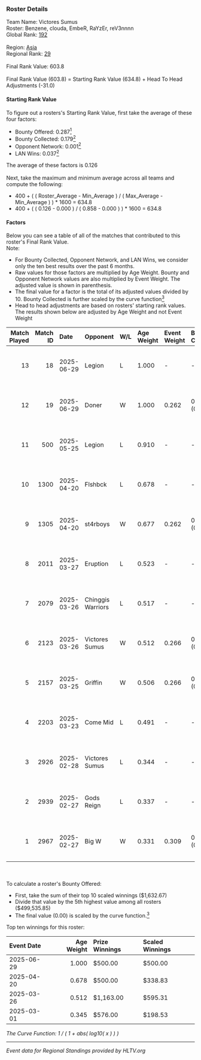 ### Roster Details<br />
Team Name: Victores Sumus<br />
Roster: Benzene, clouda, EmbeR, RaYzEr, reV3nnnn<br />
Global Rank: [192](../../standings_global_2025_07_07.md)<br />
<br />
Region: [Asia]( ../../standings_asia_2025_07_07.md)<br />
Regional Rank: [29]( ../../standings_asia_2025_07_07.md)<br />
<br />
Final Rank Value:  603.8<br />
<br />
Final Rank Value (603.8) = Starting Rank Value (634.8) + Head To Head Adjustments (-31.0)<br />

#### Starting Rank Value<br />
To figure out a rosters's Starting Rank Value, first take the average of these four factors:<br />
- Bounty Offered: 0.287[<sup>1</sup>](#table2)
- Bounty Collected: 0.179[<sup>2</sup>](#table1)
- Opponent Network: 0.001[<sup>2</sup>](#table1)
- LAN Wins: 0.037[<sup>2</sup>](#table1)

The average of these factors is 0.126<br />
<br />
Next, take the maximum and minimum average across all teams and compute the following:<br />
- 400 + ( ( Roster_Average - Min_Average ) / ( Max_Average - Min_Average ) ) * 1600 = 634.8
- 400 + ( ( 0.126 - 0.000 ) / ( 0.858 - 0.000 ) ) * 1600 = 634.8


#### Factors<br />
Below you can see a table of all of the matches that contributed to this roster's Final Rank Value.<br />
Note:<br />

- For Bounty Collected, Opponent Network, and LAN Wins, we consider only the ten best results over the past 6 months.
- Raw values for those factors are multiplied by Age Weight. Bounty and Opponent Network values are also multiplied by Event Weight. The adjusted value is shown in parenthesis.
- The final value for a factor is the total of its adjusted values divided by 10. Bounty Collected is further scaled by the curve function[<sup>3</sup>](#curveFunction)
- Head to head adjustments are based on rosters' starting rank values. The results shown below are adjusted by Age Weight and not Event Weight
<span id="table1"></span><br />


| Match Played | Match ID | Date       | Opponent          | W/L | Age Weight | Event Weight | Bounty Collected | Opponent Network | LAN Wins  | H2H Adj. | Roster                                        |
| -: | -: | :- | :- | :- | :- | :- | :- | :- | :- | -: | :- |
|           13 |       18 | 2025-06-29 | Legion            | L   | 1.000      | -            | -                | -                | -         |   -12.74 | Benzene, clouda, EmbeR, RaYzEr, reV3nnnn      |
|           12 |       19 | 2025-06-29 | Doner             | W   | 1.000      | 0.262        | 0.000 (0.000)    | 0.000 (0.000)    | 0 (0.000) |     7.22 | Benzene, clouda, EmbeR, RaYzEr, reV3nnnn      |
|           11 |      500 | 2025-05-25 | Legion            | L   | 0.910      | -            | -                | -                | -         |   -13.12 | arakyN, Benzene, EmbeR, RaYzEr, Recoilmaster  |
|           10 |     1300 | 2025-04-20 | Flshbck           | L   | 0.678      | -            | -                | -                | -         |   -10.76 | arakyN, Benzene, EmbeR, RaYzEr, Recoilmaster  |
|            9 |     1305 | 2025-04-20 | st4rboys          | W   | 0.677      | 0.262        | 0.000 (0.000)    | 0.000 (0.000)    | 0 (0.000) |     4.30 | arakyN, Benzene, EmbeR, RaYzEr, Recoilmaster  |
|            8 |     2011 | 2025-03-27 | Eruption          | L   | 0.523      | -            | -                | -                | -         |    -4.26 | clouda, CycloneF, DEFAULTER, EmbeR, reV3nnnn  |
|            7 |     2079 | 2025-03-26 | Chinggis Warriors | L   | 0.517      | -            | -                | -                | -         |    -1.08 | clouda, CycloneF, DEFAULTER, EmbeR, reV3nnnn  |
|            6 |     2123 | 2025-03-26 | Victores Sumus    | W   | 0.512      | 0.266        | 0.001 (0.000)    | 0.053 (0.007)    | 0 (0.000) |     8.60 | clouda, CycloneF, DEFAULTER, EmbeR, reV3nnnn  |
|            5 |     2157 | 2025-03-25 | Griffin           | W   | 0.506      | 0.266        | 0.000 (0.000)    | 0.000 (0.000)    | 0 (0.000) |     5.26 | clouda, CycloneF, DEFAULTER, EmbeR, reV3nnnn  |
|            4 |     2203 | 2025-03-23 | Come Mid          | L   | 0.491      | -            | -                | -                | -         |    -8.35 | clouda, CycloneF, DEFAULTER, EmbeR, reV3nnnn  |
|            3 |     2926 | 2025-02-28 | Victores Sumus    | L   | 0.344      | -            | -                | -                | -         |    -5.15 | clouda, DEFAULTER, EmbeR, Mcg!LLzZz, reV3nnnn |
|            2 |     2939 | 2025-02-27 | Gods Reign        | L   | 0.337      | -            | -                | -                | -         |    -4.31 | clouda, DEFAULTER, EmbeR, Mcg!LLzZz, reV3nnnn |
|            1 |     2967 | 2025-02-27 | Big W             | W   | 0.331      | 0.309        | 0.000 (0.000)    | 0.000 (0.000)    | 1 (0.331) |     3.39 | clouda, DEFAULTER, EmbeR, Mcg!LLzZz, reV3nnnn |

<br />
<span id="table2"></span><br />
To calculate a roster's Bounty Offered:<br />

- First, take the sum of their top 10 scaled winnings ($1,632.67)
- Divide that value by the 5th highest value among all rosters ($499,535.85)
- The final value (0.00) is scaled by the curve function.[<sup>3</sup>](#curveFunction)

Top ten winnings for this roster:<br />

| Event Date | Age Weight | Prize Winnings | Scaled Winnings |
| :- | -: | :- | :- |
| 2025-06-29 |      1.000 | $500.00        | $500.00         |
| 2025-04-20 |      0.678 | $500.00        | $338.83         |
| 2025-03-26 |      0.512 | $1,163.00      | $595.31         |
| 2025-03-01 |      0.345 | $576.00        | $198.53         |


<span id="curveFunction"></span>_The Curve Function: 1 / ( 1 + abs( log10( x ) ) )_<br />

---
_Event data for Regional Standings provided by HLTV.org_<br />
